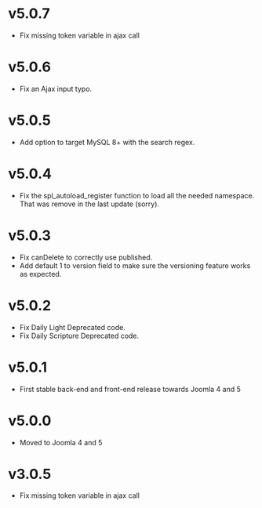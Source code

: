 # v5.0.7

- Fix missing token variable in ajax call 

# v5.0.6

- Fix an Ajax input typo. 

# v5.0.5

- Add option to target MySQL 8+ with the search regex.

# v5.0.4

- Fix the spl_autoload_register function to load all the needed namespace. That was remove in the last update (sorry).

# v5.0.3

- Fix canDelete to correctly use published.
- Add default 1 to version field to make sure the versioning feature works as expected.

# v5.0.2

- Fix Daily Light Deprecated code.
- Fix Daily Scripture Deprecated code.

# v5.0.1

- First stable back-end and front-end release towards Joomla 4 and 5

# v5.0.0

- Moved to Joomla 4 and 5

# v3.0.5

- Fix missing token variable in ajax call 